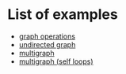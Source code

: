 # List of examples

- [graph operations](https://github.com/mauriciopoppe/graph/blob/master/examples/operations.test.ts)
- [undirected graph](https://github.com/mauriciopoppe/graph/blob/master/examples/undirected.test.ts)
- [multigraph](https://github.com/mauriciopoppe/graph/blob/master/examples/multigraph.test.ts)
- [multigraph (self loops)](https://github.com/mauriciopoppe/graph/blob/master/examples/multigraph-self.test.ts)
